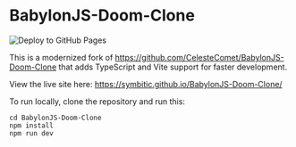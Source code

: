 # BabylonJS-Doom-Clone

![Deploy to GitHub Pages](https://github.com/Symbitic/BabylonJS-Doom-Clone/actions/workflows/deploy.yml/badge.svg)

This is a modernized fork of <https://github.com/CelesteComet/BabylonJS-Doom-Clone> that adds TypeScript and Vite support for faster development.

View the live site here: <https://symbitic.github.io/BabylonJS-Doom-Clone/>

To run locally, clone the repository and run this:

    cd BabylonJS-Doom-Clone
    npm install
    npm run dev
